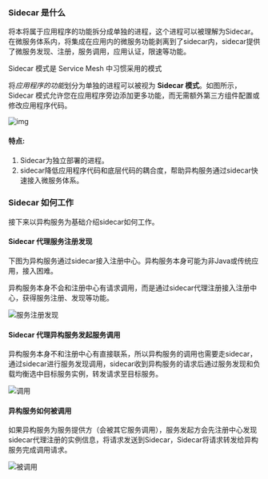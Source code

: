 ### Sidecar 是什么

将本将属于应用程序的功能拆分成单独的进程，这个进程可以被理解为Sidecar。在微服务体系内，将集成在应用内的微服务功能剥离到了sidecar内，sidecar提供了微服务发现、注册，服务调用，应用认证，限速等功能。



Sidecar 模式是 Service Mesh 中习惯采用的模式

将*应用程序的功能*划分为单独的进程可以被视为 **Sidecar 模式**。如图所示，Sidecar 模式允许您在应用程序旁边添加更多功能，而无需额外第三方组件配置或修改应用程序代码。

![img](https://mosn.io/docs/concept/sidecar-pattern/sidecar-pattern.jpg)



#### 特点:

1. Sidecar为独立部署的进程。
2. sidecar降低应用程序代码和底层代码的耦合度，帮助异构服务通过sidecar快速接入微服务体系。
   

### Sidecar 如何工作

接下来以异构服务为基础介绍sidecar如何工作。

#### Sidecar 代理服务注册发现

下图为异构服务通过sidecar接入注册中心。异构服务本身可能为非Java或传统应用，接入困难。

异构服务本身不会和注册中心有请求调用，而是通过sidecar代理注册接入注册中心，获得服务注册、发现等功能。

![服务注册发现](https://img-blog.csdnimg.cn/20210124202649646.jpg?x-oss-process=image/watermark,type_ZmFuZ3poZW5naGVpdGk,shadow_10,text_aHR0cHM6Ly9ibG9nLmNzZG4ubmV0L3N3ZWF0T3R0,size_16,color_FFFFFF,t_70)

#### Sidecar 代理异构服务发起服务调用

异构服务本身不和注册中心有直接联系，所以异构服务的调用也需要走sidecar，通过sidecar进行服务发现调用，sidecar收到异构服务的请求后通过服务发现和负载均衡选中目标服务实例，转发请求至目标服务。

![调用](https://img-blog.csdnimg.cn/20210124202649586.jpg?x-oss-process=image/watermark,type_ZmFuZ3poZW5naGVpdGk,shadow_10,text_aHR0cHM6Ly9ibG9nLmNzZG4ubmV0L3N3ZWF0T3R0,size_16,color_FFFFFF,t_70)

#### 异构服务如何被调用

如果异构服务为服务提供方（会被其它服务调用），服务发起方会先注册中心发现sidecar代理注册的实例信息，将请求发送到Sidecar，Sidecar将请求转发给异构服务完成调用请求。

![被调用](https://img-blog.csdnimg.cn/20210124202649553.jpg?x-oss-process=image/watermark,type_ZmFuZ3poZW5naGVpdGk,shadow_10,text_aHR0cHM6Ly9ibG9nLmNzZG4ubmV0L3N3ZWF0T3R0,size_16,color_FFFFFF,t_70)
